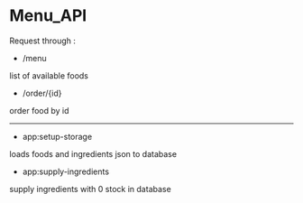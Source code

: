 # Menu_API

Request through :

- /menu

list of available foods

- /order/{id}

order food by id 

---

- app:setup-storage

loads foods and ingredients json to database

- app:supply-ingredients

supply ingredients with 0 stock in database

